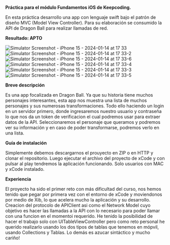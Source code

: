 **Práctica para el módulo Fundamentos iOS de Keepcoding.**

En esta práctica desarrollo una app con lenguaje swift bajo el patrón de diseño MVC (Model View Controller). Para su elaboración se consumido la API de Dragon Ball para realizar llamadas de red.

**Resultado: APTO**

![Simulator Screenshot - iPhone 15 - 2024-01-14 at 17 33](https://github.com/agavgar/Practica_FundIOS_AGGA/assets/98350985/50267459-8f0a-44a1-b32d-c35f1c291af4)
![Simulator Screenshot - iPhone 15 - 2024-01-14 at 17 33-2](https://github.com/agavgar/Practica_FundIOS_AGGA/assets/98350985/ce2f0867-5051-49ba-8682-e8cb3247a4bd)
![Simulator Screenshot - iPhone 15 - 2024-01-14 at 17 33-6](https://github.com/agavgar/Practica_FundIOS_AGGA/assets/98350985/1c6238c8-352b-4ffa-a907-c96a3253d1ce)
![Simulator Screenshot - iPhone 15 - 2024-01-14 at 17 33-4](https://github.com/agavgar/Practica_FundIOS_AGGA/assets/98350985/801cd045-ee37-480d-83ca-15cde52562e4)
![Simulator Screenshot - iPhone 15 - 2024-01-14 at 17 33-3](https://github.com/agavgar/Practica_FundIOS_AGGA/assets/98350985/e98983e1-3f4d-4778-931f-b2e89fd6ac0c)
![Simulator Screenshot - iPhone 15 - 2024-01-14 at 17 33-5](https://github.com/agavgar/Practica_FundIOS_AGGA/assets/98350985/a0457d0c-0f1c-4a1e-9959-cd225a672f1e)

**Breve descripción**

Es una app focalizada en Dragon Ball. Ya que su historia tiene muchos personajes interesantes, esta app nos muestra una lista de muchos personajes y sus numerosas transformaciones. Todo ello haciendo un login en un servidor primero, donde ingresaremos nuestro usuario y contraseña lo que nos da un token de verificacion el cual podremos usar para extraer datos de la API. Seleccionaremos el personaje que queramos y podremos ver su información y en caso de poder transformarse, podremos verlo en una lista.

**Guía de instalación**

Simplemente debemos descargarnos el prouyecto en ZIP o en HTTP y clonar el repositorio. Luego ejecutar el archivo del proyecto de xCode y con pulsar al play tendremos la aplicación funcionando. Solo usuarios con MAC y xCode instalado.

**Experiencia**

El proyecto ha sido el primer reto con más dificultad del curso, nos hemos tenido que pegar por primera vez con el entorno de xCode y moviendonos por medio de Xib, lo que acelera mucho la aplicación y su desarrollo. Creacion del protocolo de APIClient asi como el Network Model cuyo objetivo es hacer las llamadas a la API con lo necesario para poder llamar con una funcion en el momentoi requerido. He tenido la posibilidad de hacer el trabajo solo con UITableViewController pero como reto personal he querido realizarlo usando los dos tipos de tablas que tenemos en mópvil, usando Collections y Tablas. Lo demás es azucar sintáctico y mucho cariño!
